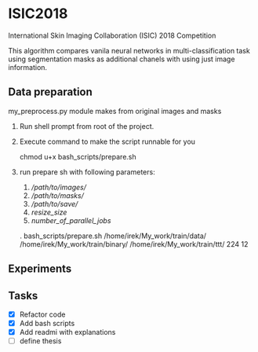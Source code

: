 # ISIC2018
International Skin Imaging Collaboration (ISIC) 2018 Competition

This algorithm compares vanila neural networks in multi-classification task using segmentation masks as additional chanels with using just image information.

## Data preparation
my_preprocess.py module makes from original images and masks 

1. Run shell prompt from root of the project.
2. Execute command to make the script runnable for you

    chmod u+x bash_scripts/prepare.sh

2. run prepare sh with following parameters:
   1. */path/to/images/*
   2. */path/to/masks/*
   3. */path/to/save/*
   4. *resize_size*
   5. *number_of_parallel_jobs*

    . bash_scripts/prepare.sh /home/irek/My_work/train/data/ /home/irek/My_work/train/binary/ /home/irek/My_work/train/ttt/ 224 12

## Experiments



## Tasks
- [x] Refactor code
- [x] Add bash scripts
- [x] Add readmi with explanations
- [ ] define thesis 
